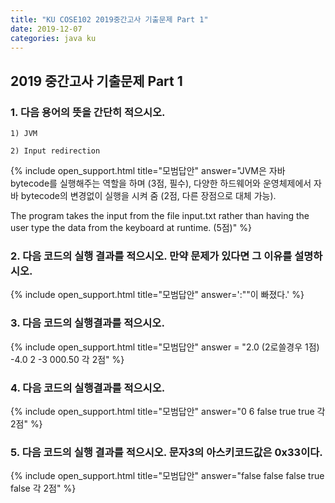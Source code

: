 ```yaml
---
title: "KU COSE102 2019중간고사 기출문제 Part 1"
date: 2019-12-07
categories: java ku
---
```


## 2019 중간고사 기출문제 Part 1

### 1. 다음 용어의 뜻을 간단히 적으시오.

``1) JVM``

``2) Input redirection``

{% include open_support.html title="모범답안" answer="JVM은 자바 bytecode를 실행해주는 역할을 하며 (3점, 필수), 다양한 하드웨어와 운영체제에서 자바 bytecode의 변경없이 실행을 시켜 줌 (2점, 다른 장점으로 대체 가능). 

The program takes the input from the file input.txt rather than having the user type the data from the keyboard at runtime. (5점)" %}

### 2. 다음 코드의 실행 결과를 적으시오. 만약 문제가 있다면 그 이유를 설명하시오.

<script src="https://gist.github.com/DetegiCE/675da57cd99f6fd9963705a12a0759a5.js"></script>

{% include open_support.html title="모범답안" answer=':""이 빠졌다.' %}

### 3. 다음 코드의 실행결과를 적으시오.

<script src="https://gist.github.com/DetegiCE/4ee70c4005b6a7d7c3f27ca8441641b8.js"></script>

{% include open_support.html title="모범답안" answer = "2.0 (2로쓸경우 1점)
-4.0
2
-3
000.50
각 2점" %}

### 4. 다음 코드의 실행결과를 적으시오.

<script src="https://gist.github.com/DetegiCE/6898b96753973859f64e91ad4d1f44dc.js"></script>

{% include open_support.html title="모범답안" answer="0
6
false
true
true
각 2점" %}

### 5. 다음 코드의 실행 결과를 적으시오. 문자3의 아스키코드값은 0x33이다.

<script src="https://gist.github.com/DetegiCE/c5105b899e03c9e07c58a4cce1e321d2.js"></script>

{% include open_support.html title="모범답안" answer="false
false
false
true
false
각 2점" %}

